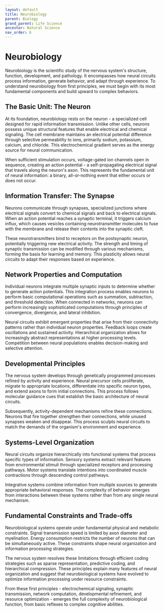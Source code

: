 ```yaml
---
layout: default
title: Neurobiology
parent: Biology
grand_parent: Life Science
ancestor: Natural Science
nav_order: 6
---
```


# Neurobiology

Neurobiology is the scientific study of the nervous system's structure, function, development, and pathology. It encompasses how neural circuits process information, generate behavior, and adapt through experience. To understand neurobiology from first principles, we must begin with its most fundamental components and build upward to complex behaviors.

## The Basic Unit: The Neuron

At its foundation, neurobiology rests on the neuron - a specialized cell designed for rapid information transmission. Unlike other cells, neurons possess unique structural features that enable electrical and chemical signaling. The cell membrane maintains an electrical potential difference through selective permeability to ions, primarily sodium, potassium, calcium, and chloride. This electrochemical gradient serves as the energy source for neural communication.

When sufficient stimulation occurs, voltage-gated ion channels open in sequence, creating an action potential - a self-propagating electrical signal that travels along the neuron's axon. This represents the fundamental unit of neural information: a binary, all-or-nothing event that either occurs or does not occur.

## Information Transfer: The Synapse

Neurons communicate through synapses, specialized junctions where electrical signals convert to chemical signals and back to electrical signals. When an action potential reaches a synaptic terminal, it triggers calcium influx, which causes vesicles containing neurotransmitter molecules to fuse with the membrane and release their contents into the synaptic cleft.

These neurotransmitters bind to receptors on the postsynaptic neuron, potentially triggering new electrical activity. The strength and timing of synaptic transmission can be modified through various mechanisms, forming the basis for learning and memory. This plasticity allows neural circuits to adapt their responses based on experience.

## Network Properties and Computation

Individual neurons integrate multiple synaptic inputs to determine whether to generate action potentials. This integration process enables neurons to perform basic computational operations such as summation, subtraction, and threshold detection. When connected in networks, neurons can perform increasingly sophisticated computations through principles of convergence, divergence, and lateral inhibition.

Neural circuits exhibit emergent properties that arise from their connectivity patterns rather than individual neuron properties. Feedback loops create oscillations and sustained activity. Hierarchical organization allows for increasingly abstract representations at higher processing levels. Competition between neural populations enables decision-making and selective attention.

## Developmental Principles

The nervous system develops through genetically programmed processes refined by activity and experience. Neural precursor cells proliferate, migrate to appropriate locations, differentiate into specific neuron types, and extend axons to form initial connections. This process follows molecular guidance cues that establish the basic architecture of neural circuits.

Subsequently, activity-dependent mechanisms refine these connections. Neurons that fire together strengthen their connections, while unused synapses weaken and disappear. This process sculpts neural circuits to match the demands of the organism's environment and experience.

## Systems-Level Organization

Neural circuits organize hierarchically into functional systems that process specific types of information. Sensory systems extract relevant features from environmental stimuli through specialized receptors and processing pathways. Motor systems translate intentions into coordinated muscle contractions through descending control pathways.

Integrative systems combine information from multiple sources to generate appropriate behavioral responses. The complexity of behavior emerges from interactions between these systems rather than from any single neural mechanism.

## Fundamental Constraints and Trade-offs

Neurobiological systems operate under fundamental physical and metabolic constraints. Signal transmission speed is limited by axon diameter and myelination. Energy consumption restricts the number of neurons that can be simultaneously active. These constraints shape neural organization and information processing strategies.

The nervous system resolves these limitations through efficient coding strategies such as sparse representation, predictive coding, and hierarchical compression. These principles explain many features of neural organization and suggest that neurobiological systems have evolved to optimize information processing under resource constraints.

From these first principles - electrochemical signaling, synaptic transmission, network computation, developmental refinement, and resource optimization - emerges the full complexity of neurobiological function, from basic reflexes to complex cognitive abilities.
